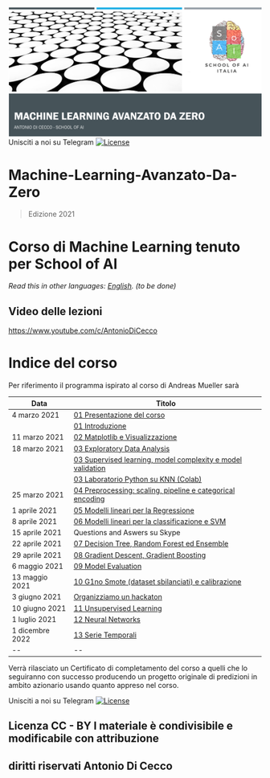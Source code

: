![Recordit GIF](https://github.com/AntonioDiCecco/Machine-Learning-Avanzato-Da-Zero-2021/blob/main/cover.png)
Unisciti a noi su Telegram [![License](https://gist.githubusercontent.com/m8rge/4c2b36369c9f936c02ee883ca8ec89f1/raw/c03fd44ee2b63d7a2a195ff44e9bb071e87b4a40/telegram-single-path-24px.svg)](https://t.me/SchoolofAiItalia)

# Machine-Learning-Avanzato-Da-Zero
> Edizione 2021
# Corso di Machine Learning tenuto per School of AI

*Read this in other languages: [English](README.EN.md).  (to be done)*

## Video delle lezioni
https://www.youtube.com/c/AntonioDiCecco


# Indice del corso

Per riferimento il programma ispirato al corso di Andreas Mueller sarà

| Data | Titolo |
| -- | -- |
| 4 marzo 2021 | [01 Presentazione del corso](https://htmlpreview.github.io/?https://github.com/AntonioDiCecco/Machine-Learning-Avanzato-Da-Zero-2021/blob/main/Lezioni00/00.html) |
| | [01 Introduzione](https://htmlpreview.github.io/?https://github.com/AntonioDiCecco/Machine-Learning-Avanzato-Da-Zero-2021/blob/main/Lezioni01/01.html) |
| 11 marzo 2021 | [02 Matplotlib e Visualizzazione](https://htmlpreview.github.io/?https://github.com/AntonioDiCecco/Machine-Learning-Avanzato-Da-Zero-2021/blob/main/Lezioni02/02.html) |
| 18 marzo 2021 | [03 Exploratory Data Analysis](https://github.com/AntonioDiCecco/Machine-Learning-Avanzato-Da-Zero-2021/blob/main/Lezioni03/EDAslides.pdf) |
|  | [03 Supervised learning, model complexity e model validation](https://htmlpreview.github.io/?https://github.com/AntonioDiCecco/Machine-Learning-Avanzato-Da-Zero-2021/blob/main/Lezioni03/03.html) |
|  | [03 Laboratorio Python su KNN (Colab)](https://colab.research.google.com/github/AntonioDiCecco/Machine-Learning-Avanzato-Da-Zero-2021/blob/main/Lezioni03/SOAI_2021-KNN.ipynb) |
| 25 marzo 2021 | [04 Preprocessing: scaling, pipeline e categorical encoding](https://htmlpreview.github.io/?https://github.com/AntonioDiCecco/Machine-Learning-Avanzato-Da-Zero-2021/blob/main/Lezioni04/04.html) |
| 1 aprile 2021 | [05 Modelli lineari per la Regressione](https://htmlpreview.github.io/?https://github.com/AntonioDiCecco/Machine-Learning-Avanzato-Da-Zero-2021/blob/main/Lezioni05/05.html)|
| 8 aprile 2021 | [06 Modelli lineari per la classificazione e SVM](https://github.com/AntonioDiCecco/Machine-Learning-Avanzato-Da-Zero-2021/blob/main/Lezioni06/Lezione06.pdf) |
| 15 aprile 2021 | Questions and Aswers su Skype |
| 22 aprile 2021 | [07 Decision Tree, Random Forest ed Ensemble](https://github.com/AntonioDiCecco/Machine-Learning-Avanzato-Da-Zero-2021/blob/main/Lezioni07/Lezione07.pdf) |
| 29 aprile 2021 | [08 Gradient Descent, Gradient Boosting](https://github.com/AntonioDiCecco/Machine-Learning-Avanzato-Da-Zero-2021/blob/main/Lezioni08/Lezione08.pdf) |
| 6 maggio 2021 | [09 Model Evaluation](https://github.com/AntonioDiCecco/Machine-Learning-Avanzato-Da-Zero-2021/blob/main/Lezioni09/Lezione09.pdf)|
| 13 maggio 2021 |[10 G1no Smote (dataset sbilanciati) e calibrazione](https://github.com/AntonioDiCecco/Machine-Learning-Avanzato-Da-Zero-2021/blob/main/Lezioni10/Lezione10.pdf)|
| 3 giugno 2021 |  [Organizziamo un hackaton](https://github.com/AntonioDiCecco/Machine-Learning-Avanzato-Da-Zero-2021/blob/main/Hackaton/Hackaton.pdf) |
| 10 giugno 2021 | [11 Unsupervised Learning](https://github.com/AntonioDiCecco/Machine-Learning-Avanzato-Da-Zero-2021/blob/main/Lezioni11/Lezione11.pdf) |
| 1 luglio 2021 | [12 Neural Networks](https://github.com/AntonioDiCecco/Machine-Learning-Avanzato-Da-Zero-2021/blob/main/Lezioni12/Lezione12.pdf) |
| 1 dicembre 2022 | [13 Serie Temporali](https://github.com/AntonioDiCecco/Machine-Learning-Avanzato-Da-Zero-2021/blob/main/Lezioni13/lezione13.pdf) |
| -- | -- |




Verrà rilasciato un Certificato di completamento del corso a quelli che lo seguiranno con successo producendo un progetto originale di predizioni in ambito azionario usando quanto appreso nel corso.


Unisciti a noi su Telegram [![License](https://gist.githubusercontent.com/m8rge/4c2b36369c9f936c02ee883ca8ec89f1/raw/c03fd44ee2b63d7a2a195ff44e9bb071e87b4a40/telegram-single-path-24px.svg)](https://t.me/SchoolofAiItalia)

## Licenza CC - BY I materiale è condivisibile e modificabile con attribuzione 

## diritti riservati Antonio Di Cecco
